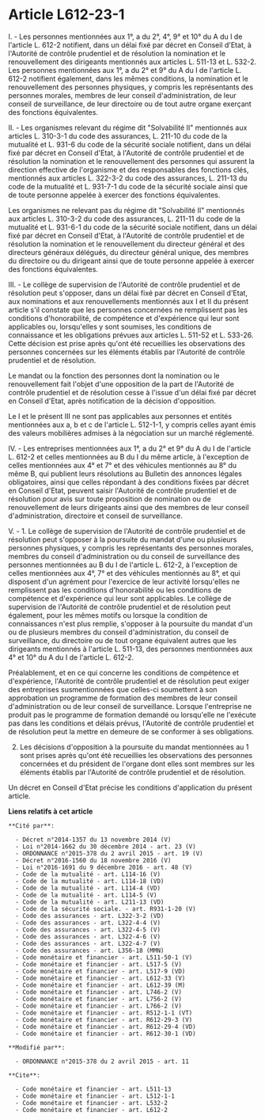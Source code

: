 # Article L612-23-1

I. - Les personnes mentionnées aux 1°, a du 2°, 4°, 9° et 10° du A du I de l'article L. 612-2 notifient, dans un délai fixé
par décret en Conseil d'Etat, à l'Autorité de contrôle prudentiel et de résolution la nomination et le renouvellement des
dirigeants mentionnés aux articles L. 511-13 et L. 532-2. Les personnes mentionnées aux 1°, a du 2° et 9° du A du I de
l'article L. 612-2 notifient également, dans les mêmes conditions, la nomination et le renouvellement des personnes
physiques, y compris les représentants des personnes morales, membres de leur conseil d'administration, de leur conseil de
surveillance, de leur directoire ou de tout autre organe exerçant des fonctions équivalentes. 

II. - Les organismes relevant du régime dit "Solvabilité II" mentionnés aux articles L. 310-3-1 du code des assurances, L.
211-10 du code de la mutualité et L. 931-6 du code de la sécurité sociale notifient, dans un délai fixé par décret en Conseil
d'Etat, à l'Autorité de contrôle prudentiel et de résolution la nomination et le renouvellement des personnes qui assurent la
direction effective de l'organisme et des responsables des fonctions clés, mentionnés aux articles L. 322-3-2 du code des
assurances, L. 211-13 du code de la mutualité et L. 931-7-1 du code de la sécurité sociale ainsi que de toute personne
appelée à exercer des fonctions équivalentes. 

Les organismes ne relevant pas du régime dit "Solvabilité II" mentionnés aux articles L. 310-3-2 du code des assurances, L.
211-11 du code de la mutualité et L. 931-6-1 du code de la sécurité sociale notifient, dans un délai fixé par décret en
Conseil d'Etat, à l'Autorité de contrôle prudentiel et de résolution la nomination et le renouvellement du directeur général
et des directeurs généraux délégués, du directeur général unique, des membres du directoire ou du dirigeant ainsi que de
toute personne appelée à exercer des fonctions équivalentes.

III. - Le collège de supervision de l'Autorité de contrôle prudentiel et de résolution peut s'opposer, dans un délai fixé par
décret en Conseil d'Etat, aux nominations et aux renouvellements mentionnés aux I et II du présent article s'il constate que
les personnes concernées ne remplissent pas les conditions d'honorabilité, de compétence et d'expérience qui leur sont
applicables ou, lorsqu'elles y sont soumises, les conditions de connaissance et les obligations prévues aux articles L.
511-52 et L. 533-26. Cette décision est prise après qu'ont été recueillies les observations des personnes concernées sur les
éléments établis par l'Autorité de contrôle prudentiel et de résolution. 

Le mandat ou la fonction des personnes dont la nomination ou le renouvellement fait l'objet d'une opposition de la part de
l'Autorité de contrôle prudentiel et de résolution cesse à l'issue d'un délai fixé par décret en Conseil d'Etat, après
notification de la décision d'opposition. 

Le I et le présent III ne sont pas applicables aux personnes et entités mentionnées aux a, b et c de l'article L. 512-1-1, y
compris celles ayant émis des valeurs mobilières admises à la négociation sur un marché réglementé. 

IV. - Les entreprises mentionnées aux 1°, a du 2° et 9° du A du I de l'article L. 612-2 et celles mentionnées au B du I du
même article, à l'exception de celles mentionnées aux 4° et 7° et des véhicules mentionnés au 8° du même B, qui publient
leurs résolutions au Bulletin des annonces légales obligatoires, ainsi que celles répondant à des conditions fixées par
décret en Conseil d'Etat, peuvent saisir l'Autorité de contrôle prudentiel et de résolution pour avis sur toute proposition
de nomination ou de renouvellement de leurs dirigeants ainsi que des membres de leur conseil d'administration, directoire et
conseil de surveillance. 

V. - 1. Le collège de supervision de l'Autorité de contrôle prudentiel et de résolution peut s'opposer à la poursuite du
mandat d'une ou plusieurs personnes physiques, y compris les représentants des personnes morales, membres du conseil
d'administration ou du conseil de surveillance des personnes mentionnées au B du I de l'article L. 612-2, à l'exception de
celles mentionnées aux 4°, 7° et des véhicules mentionnés au 8°, et qui disposent d'un agrément pour l'exercice de leur
activité lorsqu'elles ne remplissent pas les conditions d'honorabilité ou les conditions de compétence et d'expérience qui
leur sont applicables. Le collège de supervision de l'Autorité de contrôle prudentiel et de résolution peut également, pour
les mêmes motifs ou lorsque la condition de connaissances n'est plus remplie, s'opposer à la poursuite du mandat d'un ou de
plusieurs membres du conseil d'administration, du conseil de surveillance, du directoire ou de tout organe équivalent autres
que les dirigeants mentionnés à l'article L. 511-13, des personnes mentionnées aux 4° et 10° du A du I de l'article L. 612-2.

Préalablement, et en ce qui concerne les conditions de compétence et d'expérience, l'Autorité de contrôle prudentiel et de
résolution peut exiger des entreprises susmentionnées que celles-ci soumettent à son approbation un programme de formation
des membres de leur conseil d'administration ou de leur conseil de surveillance. Lorsque l'entreprise ne produit pas le
programme de formation demandé ou lorsqu'elle ne l'exécute pas dans les conditions et délais prévus, l'Autorité de contrôle
prudentiel et de résolution peut la mettre en demeure de se conformer à ses obligations. 

2. Les décisions d'opposition à la poursuite du mandat mentionnées au 1 sont prises après qu'ont été recueillies les
observations des personnes concernées et du président de l'organe dont elles sont membres sur les éléments établis par
l'Autorité de contrôle prudentiel et de résolution. 

Un décret en Conseil d'Etat précise les conditions d'application du présent article.

**Liens relatifs à cet article**

	**Cité par**:

	  - Décret n°2014-1357 du 13 novembre 2014 (V)
	  - Loi n°2014-1662 du 30 décembre 2014 - art. 23 (V)
	  - ORDONNANCE n°2015-378 du 2 avril 2015 - art. 19 (V)
	  - Décret n°2016-1560 du 18 novembre 2016 (V)
	  - Loi n°2016-1691 du 9 décembre 2016 - art. 48 (V)
	  - Code de la mutualité - art. L114-16 (V)
	  - Code de la mutualité - art. L114-18 (VD)
	  - Code de la mutualité - art. L114-4 (VD)
	  - Code de la mutualité - art. L114-5 (V)
	  - Code de la mutualité - art. L211-13 (VD)
	  - Code de la sécurité sociale. - art. R931-1-20 (V)
	  - Code des assurances - art. L322-3-2 (VD)
	  - Code des assurances - art. L322-4-4 (V)
	  - Code des assurances - art. L322-4-5 (V)
	  - Code des assurances - art. L322-4-6 (V)
	  - Code des assurances - art. L322-4-7 (V)
	  - Code des assurances - art. L356-18 (MMN)
	  - Code monétaire et financier - art. L511-50-1 (V)
	  - Code monétaire et financier - art. L517-5 (V)
	  - Code monétaire et financier - art. L517-9 (VD)
	  - Code monétaire et financier - art. L612-33 (V)
	  - Code monétaire et financier - art. L612-39 (M)
	  - Code monétaire et financier - art. L746-2 (V)
	  - Code monétaire et financier - art. L756-2 (V)
	  - Code monétaire et financier - art. L766-2 (V)
	  - Code monétaire et financier - art. R512-1-1 (VT)
	  - Code monétaire et financier - art. R612-29-3 (V)
	  - Code monétaire et financier - art. R612-29-4 (VD)
	  - Code monétaire et financier - art. R612-30-1 (VD)

	**Modifié par**:

	  - ORDONNANCE n°2015-378 du 2 avril 2015 - art. 11

	**Cite**:

	  - Code monétaire et financier - art. L511-13
	  - Code monétaire et financier - art. L512-1-1
	  - Code monétaire et financier - art. L532-2
	  - Code monétaire et financier - art. L612-2
